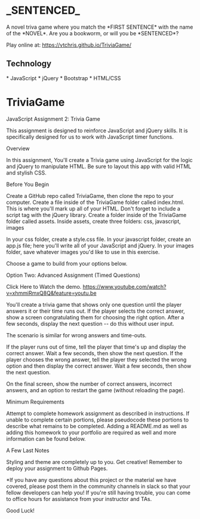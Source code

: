 <h1>_SENTENCED_</h1>
A novel triva game where you match the *FIRST SENTENCE* with the name of the *NOVEL*. Are you a bookworm, or will you be *SENTENCED*?

Play online at:
https://vtchris.github.io/TriviaGame/

<h2>Technology</h2>
* JavaScript
* jQuery
* Bootstrap
* HTML/CSS


# TriviaGame
JavaScript Assignment 2: Trivia Game

This assignment is designed to reinforce JavaScript and jQuery skills. It is specifically designed for us to work with JavaScript timer functions.

Overview

In this assignment, You'll create a Trivia game using JavaScript for the logic and jQuery to manipulate HTML. Be sure to layout this app with valid HTML and stylish CSS.

Before You Begin

Create a GitHub repo called TriviaGame, then clone the repo to your computer.
Create a file inside of the TriviaGame folder called index.html. This is where you'll mark up all of your HTML.
Don't forget to include a script tag with the jQuery library.
Create a folder inside of the TriviaGame folder called assets.
Inside assets, create three folders: css, javascript, images

In your css folder, create a style.css file.
In your javascript folder, create an app.js file; here you'll write all of your JavaScript and jQuery.
In your images folder, save whatever images you'd like to use in this exercise.

Choose a game to build from your options below. 

Option Two: Advanced Assignment (Timed Questions)

Click Here to Watch the demo.
https://www.youtube.com/watch?v=xhmmiRmxQ8Q&feature=youtu.be

You'll create a trivia game that shows only one question until the player answers it or their time runs out.
If the player selects the correct answer, show a screen congratulating them for choosing the right option. After a few seconds, display the next question -- do this without user input.

The scenario is similar for wrong answers and time-outs.

If the player runs out of time, tell the player that time's up and display the correct answer. Wait a few seconds, then show the next question.
If the player chooses the wrong answer, tell the player they selected the wrong option and then display the correct answer. Wait a few seconds, then show the next question.

On the final screen, show the number of correct answers, incorrect answers, and an option to restart the game (without reloading the page).

Minimum Requirements

Attempt to complete homework assignment as described in instructions. If unable to complete certain portions, please pseudocode these portions to describe what remains to be completed. Adding a README.md as well as adding this homework to your portfolio are required as well and more information can be found below.

A Few Last Notes

Styling and theme are completely up to you. Get creative!
Remember to deploy your assignment to Github Pages.


*If you have any questions about this project or the material we have covered, please post them in the community channels in slack so that your fellow developers can help you! If you're still having trouble, you can come to office hours for assistance from your instructor and TAs.

Good Luck!